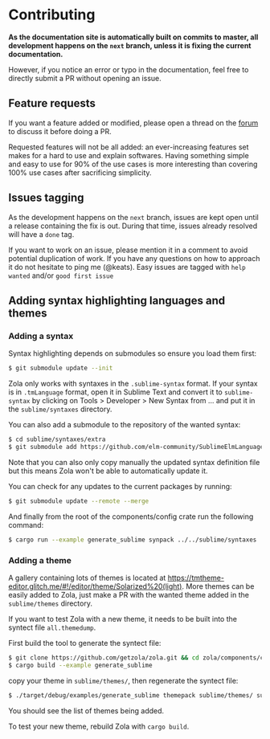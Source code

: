 # Contributing
**As the documentation site is automatically built on commits to master, all development happens on
the `next` branch, unless it is fixing the current documentation.**

However, if you notice an error or typo in the documentation, feel free to directly submit a PR without opening an issue.

## Feature requests
If you want a feature added or modified, please open a thread on the [forum](https://zola.discourse.group/) to discuss it before doing a PR.

Requested features will not be all added: an ever-increasing features set makes for a hard to use and explain softwares.
Having something simple and easy to use for 90% of the use cases is more interesting than covering 100% use cases after sacrificing simplicity.

## Issues tagging

As the development happens on the `next` branch, issues are kept open until a release containing the fix is out.
During that time, issues already resolved will have a `done` tag.

If you want to work on an issue, please mention it in a comment to avoid potential duplication of work. If you have
any questions on how to approach it do not hesitate to ping me (@keats).
Easy issues are tagged with `help wanted` and/or `good first issue`

## Adding syntax highlighting languages and themes

### Adding a syntax
Syntax highlighting depends on submodules so ensure you load them first:

```bash
$ git submodule update --init
```

Zola only works with syntaxes in the `.sublime-syntax` format. If your syntax
is in `.tmLanguage` format, open it in Sublime Text and convert it to `sublime-syntax` by clicking on
Tools > Developer > New Syntax from ... and put it in the `sublime/syntaxes` directory.

You can also add a submodule to the repository of the wanted syntax:

```bash
$ cd sublime/syntaxes/extra
$ git submodule add https://github.com/elm-community/SublimeElmLanguageSupport
```

Note that you can also only copy manually the updated syntax definition file but this means
Zola won't be able to automatically update it.

You can check for any updates to the current packages by running:

```bash
$ git submodule update --remote --merge
```

And finally from the root of the components/config crate run the following command:

```bash
$ cargo run --example generate_sublime synpack ../../sublime/syntaxes ../../sublime/syntaxes/newlines.packdump
```

### Adding a theme
A gallery containing lots of themes is located at https://tmtheme-editor.glitch.me/#!/editor/theme/Solarized%20(light).
More themes can be easily added to Zola, just make a PR with the wanted theme added in the `sublime/themes` directory.

If you want to test Zola with a new theme, it needs to be built into the syntect file `all.themedump`.

First build the tool to generate the syntect file:

```bash
$ git clone https://github.com/getzola/zola.git && cd zola/components/config
$ cargo build --example generate_sublime
```

copy your theme in `sublime/themes/`, then regenerate the syntect file:

``` bash
$ ./target/debug/examples/generate_sublime themepack sublime/themes/ sublime/themes/all.themedump
```

You should see the list of themes being added.

To test your new theme, rebuild Zola with `cargo build`.
